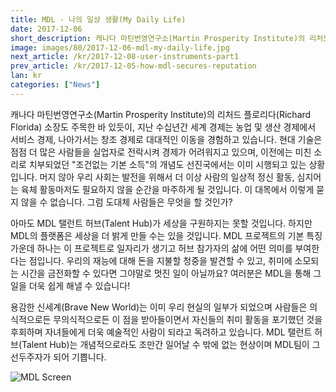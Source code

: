 ```yaml
---
title: MDL - 나의 일상 생활(My Daily Life)
date: 2017-12-06
short_description: 캐나다 마틴번영연구소(Martin Prosperity Institute)의 리처드 플로리다(Richard Florida) 소장도 주목한 바 있듯이
image: images/80/2017-12-06-mdl-my-daily-life.jpg
next_article: /kr/2017-12-08-user-instruments-part1
prev_article: /kr/2017-12-05-how-mdl-secures-reputation
lan: kr
categories: ["News"]
---
```


캐나다 마틴번영연구소(Martin Prosperity Institute)의 리처드 플로리다(Richard Florida) 소장도 주목한 바 있듯이, 지난 수십년간 세계 경제는 농업 및 생산 경제에서 서비스 경제, 나아가서는 창조 경제로 대대적인 이동을 경험하고 있습니다. 현대 기술은 점점 더 많은 사람들을 실업자로 전락시켜 경제가 어려워지고 있으며, 이전에는 미친 소리로 치부되었던 "조건없는 기본 소득"의 개념도 선진국에서는 이미 시행되고 있는 상황입니다. 머지 않아 우리 사회는 발전을 위해서 더 이상 사람의 일상적 정신 활동, 심지어는 육체 활동마저도 필요하지 않을 순간을 마주하게 될 것입니다. 이 대목에서 이렇게 묻지 않을 수 없습니다. 그럼 도대체 사람들은 무엇을 할 것인가?

아마도 MDL 탤런트 허브(Talent Hub)가 세상을 구원하지는 못할 것입니다. 하지만 MDL의 플랫폼은 세상을 더 밝게 만들 수는 있을 것입니다. MDL 프로젝트의 기본 특징 가운데 하나는 이 프로젝트로 일자리가 생기고 허브 참가자의 삶에 어떤 의미를 부여한다는 점입니다. 우리의 재능에 대해 돈을 지불할 청중을 발견할 수 있고, 취미에 소모되는 시간을 금전화할 수 있다면 그야말로 멋진 일이 아닐까요? 여러분은 MDL을 통해 그 일을 더욱 쉽게 해낼 수 있습니다!

용감한 신세계(Brave New World)는 이미 우리 현실의 일부가 되었으며 사람들은 의식적으로든 무의식적으로든 이 점을 받아들이면서 자신들의 취미 활동을 포기했던 것을 후회하며 자녀들에게 더욱 예술적인 사람이 되라고 독려하고 있습니다. MDL 탤런트 허브(Talent Hub)는 개념적으로라도 조만간 일어날 수 밖에 없는 현상이며 MDL팀이 그 선두주자가 되어 기쁩니다. 

![MDL Screen](https://gateway.ipfs.io/ipfs/QmPhFwfWod9qpuriJL8LKfiKL8wc8FJU1VTT1QBacFfrFf/MDL%20Screen2.jpg)
